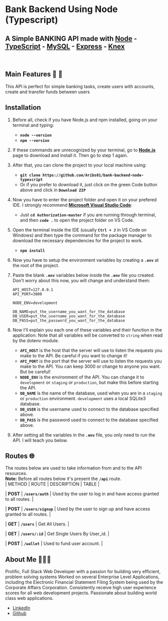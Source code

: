 # Bank Backend Using Node (Typescript)

## A Simple BANKING API made with [Node](https://nodejs.org/) - [TypeScript](https://www.typescriptlang.org/) - [MySQL](https://www.mysql.org/) - [Express](http://expressjs.com/) - [Knex](http://knexjs.org/)
<br>

## Main Features 👥 🏡

This API is perfect for simple banking tasks, create users with accounts, create and transfer funds between users

## Installation
1. Before all, check if you have Node.js and npm installed, going on your terminal and typing:
    - **`node --version`**
    - **`npm --version`**

2. If these commands are unrecognized by your terminal, go to **[Node.js](https://nodejs.org/en/download/)** page to download and install it. Then go to step 1 again.

3. After that, you can clone the project to your local machine using:
    - **`git clone https://github.com/Aribs01/bank-backend-node-typescript`**
    - Or if you prefer to download it, just click on the green Code button above and click in **`Download ZIP`**

4. Now you have to enter the project folder and open it on your prefered IDE. I strongly recommend **[Microsoft Visual Studio Code](https://code.visualstudio.com/)**:
    - Just **`cd Authorization-master`** if you are running through terminal, and then **`code .`** to open the project folder on VS Code.

5. Open the terminal inside the IDE (usually **`Ctrl + J`** in VS Code on Windows) and then type the command for the package manager to download the necessary dependencies for the project to work.
    - **`npm install`**

6. Now you have to setup the environment variables by creating a **`.env`** at the root of the project.

7. Paste the blank **`.env`** variables below inside the **`.env`** file you created. Don't worry about this now, you will change and understand them:

    ```
    API_HOST=127.0.0.1
    API_PORT=3000

    NODE_ENV=development

    DB_NAME=put_the_username_you_want_for_the_database
    DB_USER=put_the_username_you_want_for_the_database
    DB_PASS=put_the_password_you_want_for_the_database

    ```
8. Now I'll explain you each one of these variables and their function in the application: Note that all variables will be converted to `string` when read by the dotenv module.
    - **`API_HOST`** is the host that the server will use to listen the requests you make to the API. Be careful if you want to change it!
    - **`API_PORT`** is the port that the server will use to listen the requests you make to the API. You can keep 3000 or change to anyone you want. But be careful!
    - **`NODE_ENV`** is the environment of the API. You can change it to `development` or `staging` or `production`, but make this before starting the API.
    - **`DB_NAME`** is the name of the database, used when you are in a `staging` or `production` environment. `development` uses a local SQLite3 database.
    - **`DB_USER`** is the username used to connect to the database specified above.
    - **`DB_PASS`** is the password used to connect to the database specified above.

9. After setting all the variables in the **`.env`** file, you only need to run the API. I will teach you below.

## Routes 🌐
The routes below are used to take information from and to the API resources.
<br>
**Note:** Before all routes below it's present the **`/api`** route.
<br>
| METHOD | ROUTE | DESCRIPTION | TABLE |

| **POST** | **`/users/auth`** | Used by the user to log in and have access granted to all routes. | 

| **POST** | **`/users/signup`** | Used by the user to sign up and have access granted to all routes. | 

| **GET** | **`/users`** | Get All Users. | 

| **GET** | **`/users/:id`** | Get Single Users By User_id. | 

| **POST** | **`/wallet`** | Used to fund user account. |


## About Me 👨🏻‍💻
Prolific, Full Stack Web Developer with a passion for building very efficient, problem solving systems Worked on several Enterprise Level Applications, including the Electronic Financial Statement Filing System being used by the Corporate Affairs Corporation. Consistently receive high user experience scores for all web development projects. Passionate about building world class web applications.
<br>
- [LinkedIn](linkedin.com/in/aribisala-abiola-8a557611b/)
- [Github](github.com/aribs01/)
